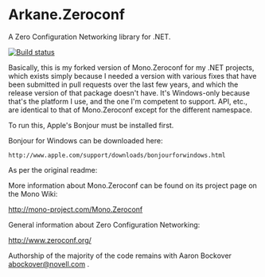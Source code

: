 # Arkane.Zeroconf
A Zero Configuration Networking library for .NET.

[![Build status](https://ci.appveyor.com/api/projects/status/2f9y557cd7k5o760?svg=true)](https://ci.appveyor.com/project/cerebrate)

Basically, this is my forked version of Mono.Zeroconf for my .NET projects, which exists simply because I needed a version with various fixes that have been submitted in pull requests over the last few years, and which the release version of that package doesn't have. It's Windows-only because that's the platform I use, and the one I'm competent to support. API, etc., are identical to that of Mono.Zeroconf except for the different namespace.

To run this, Apple's Bonjour must be installed first.

Bonjour for Windows can be downloaded here:

    http://www.apple.com/support/downloads/bonjourforwindows.html

As per the original readme:

More information about Mono.Zeroconf can be found on its project page 
on the Mono Wiki:

   http://mono-project.com/Mono.Zeroconf
   
General information about Zero Configuration Networking: 

   http://www.zeroconf.org/
   
 Authorship of the majority of the code remains with Aaron Bockover <abockover@novell.com> .
 
